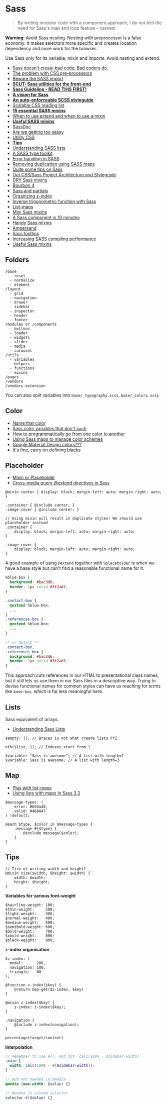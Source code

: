 # Sass

> By writing modular code with a component approach, I do not feel the need for Sass's map and loop feature - cssnext

**Warning**: Avoid Sass nesting. Nesting with preprocessor is a false economy. It makes selectors more specific and creates location dependency and more work for the browser.

Use Sass only for its variable, mixin and imports. Avoid nesting and extend.

* [Sass doesn't create bad code. Bad coders do.](http://thesassway.com/editorial/sass-doesnt-create-bad-code-bad-coders-do)
* [The problem with CSS pre-processors](http://blog.millermedeiros.com/the-problem-with-css-pre-processors)
* [Beware the SASS import](http://blog.teamtreehouse.com/tale-front-end-sanity-beware-sass-import)
* [**SCUT: Sass utilities for the front-end**](https://davidtheclark.github.io/scut/)
* [**Sass Guideline - READ THIS FIRST!**](http://sass-guidelin.es/)
* [**A vision for Sass**](http://alistapart.com/article/a-vision-for-our-sass)
* [**An auto-enforceable SCSS styleguide**](http://davidtheclark.com/scss-lint-styleguide/)
* [Scalable CSS reading list](https://github.com/davidtheclark/scalable-css-reading-list)
* [**15 essential SASS mixins**](http://www.developerdrive.com/2014/11/15-essential-sass-mixins/)
* [When to use extend and when to use a mixin](http://csswizardry.com/2014/11/when-to-use-extend-when-to-use-a-mixin/)
* [**Useful SASS mixins**](https://github.com/gillesbertaux/andy)
* [SassDoc](https://github.com/SassDoc/sassdoc)
* [Are we getting too sassy](http://ashleynolan.co.uk/blog/are-we-getting-too-sassy)
* [Utility CSS](https://github.com/seegno/ucss)
* [**Tips**](http://csspre.com/)
* [Understanding SASS lists](http://hugogiraudel.com/2013/07/15/understanding-sass-lists/)
* [A SASS type toolkit](http://ianrose.me/typesettings/)
* [Error handling in SASS](http://webdesign.tutsplus.com/tutorials/an-introduction-to-error-handling-in-sass--cms-19996)
* [Removing duplication using SASS maps](http://robots.thoughtbot.com/removing-sass-duplication)
* [Quite some tips on Sass](http://www.alwaystwisted.com/)
* [Out CSS/Sass Project Architecture and Styleguide](http://blog.groupbuddies.com/posts/32-our-css-sass-project-architecture-and-styleguide)
* [DRY Sass mixins](http://alistapart.com/article/dry-ing-out-your-sass-mixins)
* [Bourbon 4](https://news.layervault.com/stories/21801-bourbon-4-differences)
* [Sass and partials](http://zurb.com/university/library/35)
* [Organizing z-index](http://jonsuh.com/blog/organizing-z-index-with-sass/)
* [Inverse trigonometric function with Sass](http://thesassway.com/advanced/inverse-trigonometric-functions-with-sass)
* [List-maps](https://www.codefellows.org/blog/so-you-want-to-play-with-list-maps)
* [Mini Sass mixins](http://codepen.io/chriscoyier/blog/some-mini-sass-mixins-i-like)
* [A Sass component in 10 minutes](http://www.sitepoint.com/sass-component-10-minutes/)
* [Handy Sass mixins](http://web-design-weekly.com/2013/05/12/handy-sass-mixins/)
* [Ampersand](http://www.joeloliveira.com/2011/06/28/the-ampersand-a-killer-sass-feature/)
* [Sass tooltips](http://hackingui.com/front-end/scss-tooltips/)
* [Increasing SASS compiling performance](https://www.devbridge.com/articles/increasing-sass-compiling-performance-or-when-every-second-counts/)
* [Useful Sass mixins](http://hmphry.com/useful-sass-mixins)

## Folders

```
/base
  - reset
  - normalize
  - element
/layout
  - grid
  - navigation
  - drawer
  - sidebar
  - inspector
  - header
  - footer
/modules or /components
  - buttons
  - loader
  - widgets
  - slider
  - media
  - carousel
/utils
  - variables
  - helpers
  - functions
  - mixins
/pages
/vendors
/vendors-extension
```

You can also split variables into `base/_typography.scss`, `base/_colors.scss`

## Color

* [Name that color](http://chir.ag/projects/name-that-color/#CA4ED4)
* [Sass color variables that don't suck](http://davidwalsh.name/sass-color-variables-dont-suck)
* [How to programmatically go from one color to another](http://thesassway.com/advanced/how-to-programtically-go-from-one-color-to-another-in-sass)
* [Using Sass maps to manage color schemes](http://now.violet.is/color-scheming)
* [Google Material Design colors???](https://github.com/nickpfisterer/quantum-colors)
* [It's fine, carry on defining blacks](https://medium.com/@corinrules/sass-it-s-fine-carry-on-defining-blacks-67e0d0ced433)

## Placeholder

* [Mixin or Placeholder](http://www.sitepoint.com/sass-mixin-placeholder/)
* [Cross-media query @extend directives in Sass](http://www.sitepoint.com/cross-media-query-extend-sass/)

```
@mixin center { display: block; margin-left: auto; margin-right: auto; }

.container { @include center; }
.image-cover { @include center; }

// Using mixin will result in duplicate styles! We should use placeholder instead
.container {
	display: block; margin-left: auto; margin-right: auto;}

.image-cover {
	display: block; margin-left: auto; margin-right: auto;}
```

A good example of using `@extend` together with `%placeholder` is when we have a base style but can't find a reasonable functional name for it.

```css
%blue-box {
  background: #bac3d6;
  border: 1px solid #3f2adf;
}

.contact-box {
  @extend %blue-box;
  ...
}
.references-box {
  @extend %blue-box;
  ...
}

/* => Output */
.contact-box,
.references-box {
  background: #bac3d6;
  border: 1px solid #3f2adf;
}
```

This approach cuts references in our HTML to presentational class names, but it still lets us use them in our Sass files in a descriptive way. Trying to devise functional names for common styles can have us reaching for terms like `base-box`, which is far less meaningful here.



## Lists

Sass equivalent of arrays.

* [Understanding Sass Lists](http://hugogiraudel.com/2013/07/15/understanding-sass-lists/)

```
$empty: (); // Braces is not what create lists FYI

nth($list, 1); // Indexes start from 1

$variable: "Sass is awesome"; // A list with length=1
$variable: Sass is awesome; // A list with length=3
```

## Map

* [Play with list-maps](http://anotheruiguy.roughdraft.io/10302472-so-you-want-to-play-with-list-maps)
* [Using lists with maps in Sass 3.3](http://benfrain.com/using-lists-with-maps-in-sass-3-3/)


```
$message-types: (
	error: #b94a48,
	valid: #468847) !default;

@each $type, $color in $message-types {
	.message-#{$type} {
		@include message($color);	}}
```

## Tips

```
// Tire of writing width and height?
@mixin size($width, $height: $width) {
	width: $width;
	height: $height;}
```

**Variables for various font-weight**

```
$hairline-weight: 100;
$thin-weight:     200;
$light-weight:    300;
$normal-weight:   400;
$medium-weight:   500;
$semibold-weight: 600;
$bold-weight:     700;
$xbold-weight:    800;
$black-weight:    900;
```

**z-index organisation**

```
$z-index: (
  modal:      200,
  navigation: 100,
  triangle:   60
);

@function z-index($key) {
	@return map-get($z-index, $key)}

@mixin z-index($key) {
	z-index: z-index($key);}

.navigation {
	@include z-index(navigation);}
```

```
percentage(target/context)
```

**Interpolation**

```scss
// Remember to use #{}, and not `calc(100% - $sidebar-width)`
.main {
  width: calc(100% - #{$sidebar-width});
}

// But not needed in @media
@media (max-width: $value) {}

// Needed in custom selector
selector-#{$value} {}
```